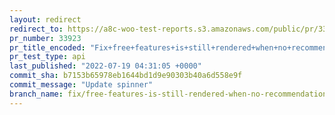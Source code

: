 ```yaml
---
layout: redirect
redirect_to: https://a8c-woo-test-reports.s3.amazonaws.com/public/pr/33923/api/index.html
pr_number: 33923
pr_title_encoded: "Fix+free+features+is+still+rendered+when+no+recommendation"
pr_test_type: api
last_published: "2022-07-19 04:31:05 +0000"
commit_sha: b7153b65978eb1644bd1d9e90303b40a6d558e9f
commit_message: "Update spinner"
branch_name: fix/free-features-is-still-rendered-when-no-recommendation
---
```

